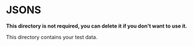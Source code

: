 # JSONS

**This directory is not required, you can delete it if you don't want to use it.**

This directory contains your test data.
